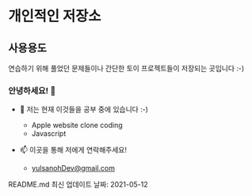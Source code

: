 # 개인적인 저장소

## 사용용도
연습하기 위해 풀었던 문제들이나 간단한 토이 프로젝트들이 저장되는 곳입니다 :-)

### 안녕하세요! 👋

- 🌱 저는 현재 이것들을 공부 중에 있습니다 :-)
	- Apple website clone coding
	- Javascript
	
- 📫 이곳을 통해 저에게 연락해주세요!
	- yulsanohDev@gmail.com


README.md 최신 업데이트 날짜: 2021-05-12


<!--
**yulsanoh/yulsanoh** is a ✨ _special_ ✨ repository because its `README.md` (this file) appears on your GitHub profile.

Here are some ideas to get you started:

- 🔭 I’m currently working on ...
- 🌱 I’m currently learning ...
- 👯 I’m looking to collaborate on ...
- 🤔 I’m looking for help with ...
- 💬 Ask me about ...
- 📫 How to reach me: ...
- 😄 Pronouns: ...
- ⚡ Fun fact: ...
- 📚 📗 📒 📘
-->
